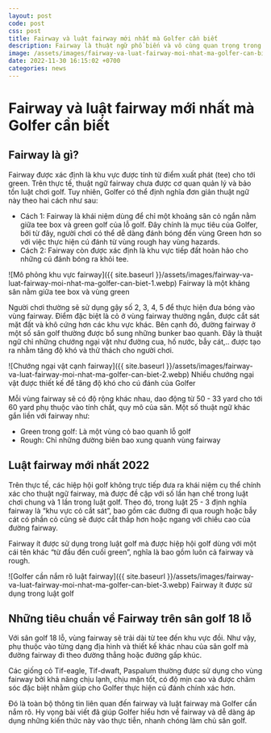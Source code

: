 ```yaml
---
layout: post
code: post
css: post
title: Fairway và luật fairway mới nhất mà Golfer cần biết
description: Fairway là thuật ngữ phổ biến và vô cùng quan trọng trong golf. Golfer cần nắm được những đặc điểm cũng như nhận dạng, hiểu biết về luật fairway để tránh mắc sai lầm đáng tiếc và làm mất điểm trong thi đấu. Ngay bây giờ hãy cùng Skygolf đi tìm hiểu rõ hơn về những vấn đề xung quanh thuật ngữ này trong bài viết dưới đây.
image: /assets/images/fairway-va-luat-fairway-moi-nhat-ma-golfer-can-biet-3.webp
date: 2022-11-30 16:15:02 +0700
categories: news
---
```


# **Fairway và luật fairway mới nhất mà Golfer cần biết**

## Fairway là gì?

Fairway được xác định là khu vực được tính từ điểm xuất phát (tee) cho tới green. Trên thực tế, thuật ngữ fairway chưa được cơ quan quản lý và bảo tồn luật chơi golf. Tuy nhiên, Golfer có thể định nghĩa đơn giản thuật ngữ này theo hai cách như sau:

- Cách 1: Fairway là khái niệm dùng để chỉ một khoảng sân cỏ ngắn nằm giữa tee box và green golf của lỗ golf. Đây chính là mục tiêu của Golfer, bởi từ đây, người chơi có thể dễ dàng đánh bóng đến vùng Green hơn so với việc thực hiện cú đánh từ vùng rough hay vùng hazards.
- Cách 2: Fairway còn được xác định là khu vực tiếp đất hoàn hảo cho những cú đánh bóng ra khỏi tee.

![Mô phỏng khu vực fairway]({{ site.baseurl }}/assets/images/fairway-va-luat-fairway-moi-nhat-ma-golfer-can-biet-1.webp)
Fairway là một khảng sân nằm giữa tee box và vùng green

Người chơi thường sẽ sử dụng gậy số 2, 3, 4, 5 để thực hiện đưa bóng vào vùng fairway. Điểm đặc biệt là cỏ ở vùng fairway thường ngắn, được cắt sát mặt đất và khô cứng hơn các khu vực khác. Bên cạnh đó, đường fairway ở một số sân golf thường được bổ sung những bunker bao quanh. Đây là thuật ngữ chỉ những chướng ngại vật như đường cua, hố nước, bẫy cát,.. được tạo ra nhằm tăng độ khó và thử thách cho người chơi.

![Chướng ngại vật cạnh fairway]({{ site.baseurl }}/assets/images/fairway-va-luat-fairway-moi-nhat-ma-golfer-can-biet-2.webp)
Nhiều chướng ngại vật được thiết kế để tăng độ khó cho cú đánh của Golfer

Mỗi vùng fairway sẽ có độ rộng khác nhau, dao động từ 50 - 33 yard cho tới 60 yard phụ thuộc vào tính chất, quy mô của sân. Một số thuật ngữ khác gắn liền với fairway như:

- Green trong golf: Là một vùng cỏ bao quanh lỗ golf
- Rough: Chỉ những đường biên bao xung quanh vùng fairway

## Luật fairway mới nhất 2022

Trên thực tế, các hiệp hội golf không trực tiếp đưa ra khái niệm cụ thể chính xác cho thuật ngữ fairway, mà được đề cập với số lần hạn chế trong luật chơi chung và 1 lần trong luật golf. Theo đó, trong luật 25 - 3 định nghĩa fairway là “khu vực cỏ cắt sát”, bao gồm các đường đi qua rough hoặc bẫy cát có phần cỏ cũng sẽ được cắt thấp hơn hoặc ngang với chiều cao của đường fairway.

Fairway ít được sử dụng trong luật golf mà được hiệp hội golf dùng với một cái tên khác “từ đầu đến cuối green”, nghĩa là bao gồm luôn cả fairway và rough.

![Golfer cần nắm rõ luật fairway]({{ site.baseurl }}/assets/images/fairway-va-luat-fairway-moi-nhat-ma-golfer-can-biet-3.webp)
Fairway ít được sử dụng trong luật golf

## Những tiêu chuẩn về Fairway trên sân golf 18 lỗ

Với sân golf 18 lỗ, vùng fairway sẽ trải dài từ tee đến khu vực đồi. Như vậy, phụ thuộc vào từng dạng địa hình và thiết kế khác nhau của sân golf mà đường fairway đi theo đường thẳng hoặc đường gấp khúc.

Các giống cỏ Tif-eagle, Tif-dwaft, Paspalum thường được sử dụng cho vùng fairway bởi khả năng chịu lạnh, chịu mặn tốt, có độ mịn cao và được chăm sóc đặc biệt nhằm giúp cho Golfer thực hiện cú đánh chính xác hơn. 

Đó là toàn bộ thông tin liên quan đến fairway và luật fairway mà Golfer cần nắm rõ. Hy vọng bài viết đã giúp Golfer hiểu hơn về fairway và dễ dàng áp dụng những kiến thức này vào thực tiễn, nhanh chóng làm chủ sân golf.
